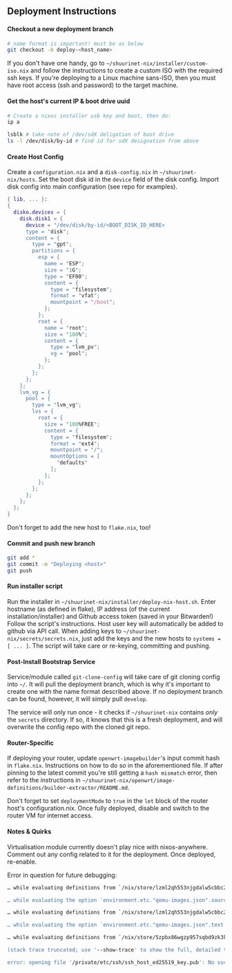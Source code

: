 ## Deployment Instructions

#### Checkout a new deployment branch 

```bash
# name format is important! must be as below
git checkout -b deploy-<host_name>
```

If you don't have one handy, go to `~/shuurinet-nix/installer/custom-iso.nix` and follow the instructions to create a custom ISO with the required ssh keys. If you're deploying to a Linux machine sans-ISO, then you must have root access (ssh and password) to the target machine.

#### Get the host's current IP & boot drive uuid
```bash
# Create a nixos installer usb key and boot, then do: 
ip a

lsblk # take note of /dev/sdX deligation of boot drive
ls -l /dev/disk/by-id # find id for sdX designation from above
```

#### Create Host Config

Create a `configuration.nix` and a `disk-config.nix` in `~/shuurinet-nix/hosts`. Set the boot disk id in the `device` field of the disk config. Import disk config into main configuration (see repo for examples).

```nix
{ lib, ... }:
{
  disko.devices = {
    disk.disk1 = {
      device = "/dev/disk/by-id/<BOOT_DISK_ID_HERE>
      type = "disk";
      content = {
        type = "gpt";
        partitions = {
          esp = {
            name = "ESP";
            size = "1G";
            type = "EF00";
            content = {
              type = "filesystem";
              format = "vfat";
              mountpoint = "/boot";
            };
          };
          root = {
            name = "root";
            size = "100%";
            content = {
              type = "lvm_pv";
              vg = "pool";
            };
          };
        };
      };
    };
    lvm_vg = {
      pool = {
        type = "lvm_vg";
        lvs = {
          root = {
            size = "100%FREE";
            content = {
              type = "filesystem";
              format = "ext4";
              mountpoint = "/";
              mountOptions = [
                "defaults"
              ];
            };
          };
        };
      };
    };
  };
}
```

Don't forget to add the new host to `flake.nix`, too!
#### Commit and push new branch

```bash
git add *
git commit -m "Deploying <host>"
git push
```
#### Run installer script

Run the installer in `~/shuurinet-nix/installer/deploy-nix-host.sh`. Enter hostname (as defined in flake), IP address (of the current installation/installer) and Github access token (saved in your Bitwarden!) Follow the script's instructions. Host user key will automatically be added to github via API call. When adding keys to `~/shuurinet-nix/secrets/secrets.nix`, just add the keys and the new hosts to `systems = [ ... ]`. The script will take care or re-keying, committing and pushing.
#### Post-Install Bootstrap Service

Service/module called `git-clone-config` will take care of git cloning config into `~/`. It will pull the deployment branch, which is why it's important to create one with the name format described above. If no deployment branch can be found, however, it will simply pull `develop`.

The service will only run once - it checks if `~/shuurinet-nix` contains _only_ the `secrets` directory. If so, it knows that this is a fresh deployment, and will overwrite the config repo with the cloned git repo. 
#### Router-Specific 

If deploying your router, update `openwrt-imagebuilder`'s input commit hash in `flake.nix`. Instructions on how to do so in the aforementioned file. If after pinning to the latest commit you're still getting a `hash mismatch` error, then refer to the instructions in `~/shuurinet-nix/openwrt/image-definitions/builder-extractor/README.md`.

Don't forget to set `deploymentMode` to `true` in the `let` block of the router host's configuration.nix. Once fully deployed, disable and switch to the router VM for internet access. 
#### Notes & Quirks

Virtualisation module currently doesn't play nice with nixos-anywhere. Comment out any config related to it for the deployment. Once deployed, re-enable. 

Error in question for future debugging:

```bash
… while evaluating definitions from `/nix/store/lzml2qh553njgdalw5cbbc208vwachr6-source/nixos/modules/system/etc/etc.nix':

… while evaluating the option `environment.etc."qemu-images.json".source':

… while evaluating definitions from `/nix/store/lzml2qh553njgdalw5cbbc208vwachr6-source/nixos/modules/system/etc/etc.nix':

… while evaluating the option `environment.etc."qemu-images.json".text':

… while evaluating definitions from `/nix/store/5zpbx86wgzp957sqbd9zk3kxkpq4k1m0-source/qemu/image-manager':

(stack trace truncated; use '--show-trace' to show the full, detailed trace)

error: opening file '/private/etc/ssh/ssh_host_ed25519_key.pub': No such file or directory
```

